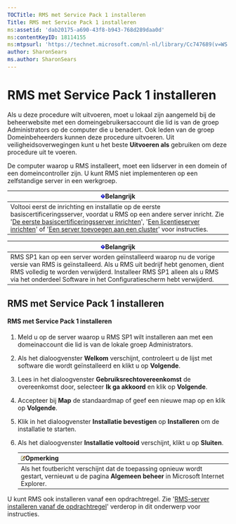 ```yaml
---
TOCTitle: RMS met Service Pack 1 installeren
Title: RMS met Service Pack 1 installeren
ms:assetid: 'dab20175-a690-43f8-b943-768d289daa0d'
ms:contentKeyID: 18114155
ms:mtpsurl: 'https://technet.microsoft.com/nl-nl/library/Cc747689(v=WS.10)'
author: SharonSears
ms.author: SharonSears
---
```


RMS met Service Pack 1 installeren
==================================

Als u deze procedure wilt uitvoeren, moet u lokaal zijn aangemeld bij de beheerwebsite met een domeingebruikersaccount die lid is van de groep Administrators op de computer die u benadert. Ook leden van de groep Domeinbeheerders kunnen deze procedure uitvoeren. Uit veiligheidsoverwegingen kunt u het beste **Uitvoeren als** gebruiken om deze procedure uit te voeren.

De computer waarop u RMS installeert, moet een lidserver in een domein of een domeincontroller zijn. U kunt RMS niet implementeren op een zelfstandige server in een werkgroep.

| ![](/security-updates/images/Cc747689.Important(WS.10).gif)Belangrijk                                                                                                                                                                                                                                                                                                                                                                                                                 |
|--------------------------------------------------------------------------------------------------------------------------------------------------------------------------------------------------------------------------------------------------------------------------------------------------------------------------------------------------------------------------------------------------------------------------------------------------------------------------------------------------|
| Voltooi eerst de inrichting en installatie op de eerste basiscertificeringsserver, voordat u RMS op een andere server inricht. Zie '[De eerste basiscertificeringsserver inrichten](https://technet.microsoft.com/debc42f3-74ff-4c99-b7a4-4921fccdabc2)', '[Een licentieserver inrichten](https://technet.microsoft.com/4d67b898-0ba9-4eef-ab7d-ee0ca55a688e)' of '[Een server toevoegen aan een cluster](https://technet.microsoft.com/db635238-5528-4bec-9cc6-8244e2b3d733)' voor instructies. |

| ![](/security-updates/images/Cc747689.Important(WS.10).gif)Belangrijk                                                                                                                                                                                                           |
|--------------------------------------------------------------------------------------------------------------------------------------------------------------------------------------------------------------------------------------------------------------------------------------------|
| RMS SP1 kan op een server worden geïnstalleerd waarop nu de vorige versie van RMS is geïnstalleerd. Als u RMS uit bedrijf hebt genomen, dient RMS volledig te worden verwijderd. Installeer RMS SP1 alleen als u RMS via het onderdeel Software in het Configuratiescherm hebt verwijderd. |

RMS met Service Pack 1 installeren
----------------------------------

#### RMS met Service Pack 1 installeren

1.  Meld u op de server waarop u RMS SP1 wilt installeren aan met een domeinaccount die lid is van de lokale groep Administrators.

2.  Als het dialoogvenster **Welkom** verschijnt, controleert u de lijst met software die wordt geïnstalleerd en klikt u op **Volgende**.

3.  Lees in het dialoogvenster **Gebruiksrechtovereenkomst** de overeenkomst door, selecteer **Ik ga akkoord** en klik op **Volgende**.

4.  Accepteer bij **Map** de standaardmap of geef een nieuwe map op en klik op **Volgende**.

5.  Klik in het dialoogvenster **Installatie bevestigen** op **Installeren** om de installatie te starten.

6.  Als het dialoogvenster **Installatie voltooid** verschijnt, klikt u op **Sluiten**.

    | ![](/security-updates/images/Cc747689.note(WS.10).gif)Opmerking                                                                        |
    |---------------------------------------------------------------------------------------------------------------------------------------------------|
    | Als het foutbericht verschijnt dat de toepassing opnieuw wordt gestart, vernieuwt u de pagina **Algemeen beheer** in Microsoft Internet Explorer. |

U kunt RMS ook installeren vanaf een opdrachtregel. Zie '[RMS-server installeren vanaf de opdrachtregel](https://technet.microsoft.com/b55b1e2a-dd14-4168-a37f-9cdedbec660b)' verderop in dit onderwerp voor instructies.
